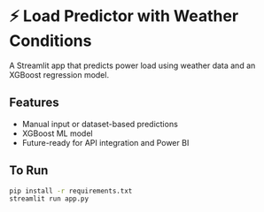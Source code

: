 # ⚡ Load Predictor with Weather Conditions

A Streamlit app that predicts power load using weather data and an XGBoost regression model.

## Features
- Manual input or dataset-based predictions
- XGBoost ML model
- Future-ready for API integration and Power BI

## To Run

```bash
pip install -r requirements.txt
streamlit run app.py
